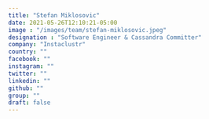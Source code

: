 ```yaml
---
title: "Stefan Miklosovic"
date: 2021-05-26T12:10:21-05:00
image : "/images/team/stefan-miklosovic.jpeg"
designation : "Software Engineer & Cassandra Committer"
company: "Instaclustr"
country: ""
facebook: ""
instagram: ""
twitter: ""
linkedin: ""
github: ""
group: ""
draft: false
---
```


